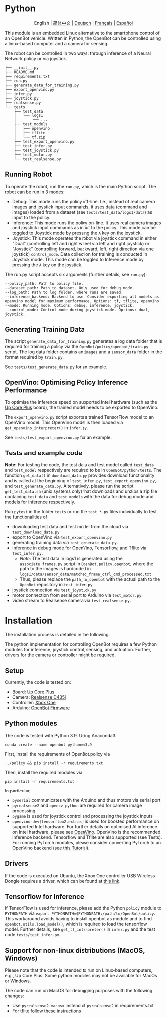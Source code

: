 # Python

<p align="center">
  <span>English</span> |
  <a href="README.zh-CN.md">简体中文</a> |
  <a href="README.de-DE.md">Deutsch</a> |
  <a href="README.fr-FR.md">Français</a> |
  <a href="README.es-ES.md">Español</a>
</p>

This module is an embedded Linux alternative to the smartphone control of an OpenBot vehicle. Written in Python, the OpenBot can be controlled using a linux-based computer and a camera for sensing.

The robot can be controlled in two ways: through inference of a Neural Network policy or via joystick.

```
├── __init__.py
├── README.md
├── requirements.txt
├── run.py
├── generate_data_for_training.py
├── export_openvino.py
├── infer.py
├── joystick.py
├── realsense.py
└── tests
    ├── test_data
    │   └── logs1
    │       └── ...
    ├── test_models
    │   ├── openvino
    │   ├── tflite
    │   └── tf.zip
    ├── test_export_openvino.py
    ├── test_infer.py
    ├── test_joystick.py
    ├── test_motor.py
    └── test_realsense.py

```
## Running Robot

To operate the robot, run the `run.py`, which is the main Python script. The robot can be run in 3 modes:
- Debug: This mode runs the policy off-line. I.e., instead of real camera images and joystick input commands, it uses data (command and images) loaded from a dataset (see `tests/test_data/logs1/data`) as input to the policy.
- Inference: This mode runs the policy on-line. It uses real camera images and joystick input commands as input to the policy. This mode can be toggled to Joystick mode by pressing the `A` key on the joystick.
- Joystick: This mode operates the robot via joystick command in either "Dual" (controlling left and right wheel via left and right joystick) or "Joystick" (controlling forward, backward, left, right direction via one joystick) `control_mode`. Data collection for training is conducted in Joystick mode. This mode can be toggled to Inference mode by pressing the `A` key on the joystick.

The run.py script accepts six arguments (further details, see `run.py`):
```
--policy_path: Path to policy file.
--dataset_path: Path to dataset. Only used for debug mode.
--log_path: Path to log folder, where runs are saved.
--inference_backend: Backend to use. Consider exporting all models as openvino model for maximum performance. Options: tf, tflite, openvino.
--mode: Running mode. Options: debug, inference, joystick.
--control_mode: Control mode during joystick mode. Options: dual, joystick.
```
## Generating Training Data
The script `generate_data_for_training.py` generates a log data folder that is required for training a policy via the `OpenBot/policy/openbot/train.py` script. The log data folder contains an `images` and a `sensor_data` folder in the format required by `train.py`.

See `tests/test_generate_data.py` for an example.

## OpenVino: Optimising Policy Inference Performance
To optimise the inference speed on supported Intel hardware (such as the [Up Core Plus](https://up-board.org/upcoreplus/specifications/) board), the trained model needs to be exported to OpenVino.

The `export_openvino.py` script exports a trained TensorFlow model to an OpenVino model. This OpenVino model is then loaded via `get_openvino_interpreter()` in `infer.py`.

See `tests/test_export_openvino.py` for an example.

## Tests and example code

**Note:** For testing the code, the test data and test model called `test_data` and `test_model` respectively are required to be in `OpenBot/python/tests`. The function `get_data()` in `download_data.py` provides download functionality and is called at the beginning of `test_infer.py`, `test_export_openvino.py`, and `test_generate_data.py`. Alternatively,
 please run the script `get_test_data.sh` (unix systems only) that downloads and unzips a zip file containing `test_data` and `test_models` with the data for debug mode and models for inference respectively.

Run `pytest` in the folder `tests` or run the `test_*.py` files individually to test the functionalities of

- downloading test data and test model from the cloud via `test_download_data.py`
- export to OpenVino via `test_export_openvino.py`
- generating training data via `test_generate_data.py`.
- inference in debug mode for OpenVino, Tensorflow, and Tflite via `test_infer.py`.
    - *Note*: The test data in logs1 is generated using the `associate_frames.py` script in `OpenBot.policy.openbot`, where the path to the images is hardcoded in `logs1/data/sensor_data/matched_frame_ctrl_cmd_processed.txt`.
    - Thus, please replace the `path_to_openbot` with the actual path to the `OpenBot` repository in `test_infer.py`.
- joystick connection via `test_joystick.py`
- motor connection from serial port to Arduino via `test_motor.py`.
- video stream to Realsense camera via `test_realsense.py`.

# Installation
The installation process is detailed in the following.

The python implementation for controlling OpenBot requires a few Python modules for inference, joystick control, sensing, and actuation.
Further, drivers for the camera or controller might be required.

## Setup
Currently, the code is tested on:
- Board: [Up Core Plus](https://up-board.org/upcoreplus/specifications/)
- Camera: [Realsense D435i](https://www.intelrealsense.com/depth-camera-d435i/)
- Controller: [Xbox One](https://www.microsoft.com/en-gb/store/collections/xboxcontrollers?source=lp)
- Arduino: [OpenBot Firmware](https://github.com/isl-org/OpenBot/blob/master/firmware/README.md)

## Python modules

The code is tested with Python 3.9. Using Anaconda3:
```
conda create --name openbot python==3.9
```

First, install the requirements of OpenBot.policy via
```
../policy && pip install -r requirements.txt
```

Then, install the required modules via
```
pip install -r requirements.txt
```

In particular,
- `pyserial` communicates with the Arduino and thus motors via serial port
- `pyrealsense2` and `opencv-python` are required for camera image processing.
- `pygame` is used for joystick control and processing the joystick inputs
- `openvino-dev[tensorflow2,extras]` is used for boosted performance on supported Intel hardware. For further details on optimised AI inference on Intel hardware, please see [OpenVino](https://docs.openvino.ai/latest/home.html). OpenVino is the recommended inference backend. Tensorflow and Tflite are also supported (see Tests). For running PyTorch modules, please consider converting PyTorch to an OpenVino backend (see [this Tutorial](https://docs.openvino.ai/latest/openvino_docs_MO_DG_prepare_model_convert_model_Convert_Model_From_PyTorch.html)).

## Drivers
If the code is executed on Ubuntu, the Xbox One controller USB Wireless Dongle requires a driver, which can be found at [this link](https://github.com/medusalix/xone).

## Tensorflow for Inference
If TensorFlow is used for inference, please add the Python `policy` module to `PYTHONPATH` via `export PYTHONPATH=$PYTHONPATH:/path/to/OpenBot/policy`. This workaround avoids having to install openbot as module and to find `openbot.utils.load_model()`, which is required to load the tensorflow model. Further details, see `get_tf_interpreter()` in `infer.py` and the test code `tests/test_infer.py`.

## Support for non-linux distributions (MacOS, Windows)

Please note that the code is intended to run on Linux-based computers, e.g., Up Core Plus. Some python modules may not be available for MacOs or Windows.

The code can run on MacOS for debugging purposes with the following changes:
- Use `pyrealsense2-macosx` instead of `pyrealsense2` in requirements.txt
- For tflite follow [these instructions](https://github.com/milinddeore/TfLite-Standalone-build-Linux-MacOS)
